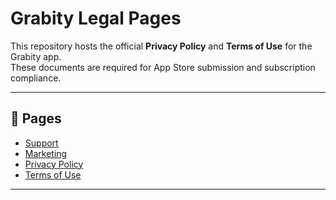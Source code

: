 # Grabity Legal Pages

This repository hosts the official **Privacy Policy** and **Terms of Use** for the Grabity app.  
These documents are required for App Store submission and subscription compliance.

---

## 📄 Pages

- [Support](https://ujjeong-official.github.io/ujjeong-legal/support.html)
- [Marketing](https://ujjeong-official.github.io/ujjeong-legal/marketing.html)  
- [Privacy Policy](https://ujjeong-official.github.io/ujjeong-legal/privacy.html)  
- [Terms of Use](https://ujjeong-official.github.io/ujjeong-legal/terms.html)

---
